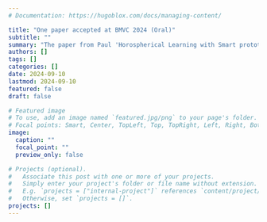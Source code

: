 ```yaml
---
# Documentation: https://hugoblox.com/docs/managing-content/

title: "One paper accepted at BMVC 2024 (Oral)"
subtitle: ""
summary: "The paper from Paul 'Horospherical Learning with Smart prototypes' has just been accepted as an oral at BMVC 2024."
authors: []
tags: []
categories: []
date: 2024-09-10
lastmod: 2024-09-10
featured: false
draft: false

# Featured image
# To use, add an image named `featured.jpg/png` to your page's folder.
# Focal points: Smart, Center, TopLeft, Top, TopRight, Left, Right, BottomLeft, Bottom, BottomRight.
image:
  caption: ""
  focal_point: ""
  preview_only: false

# Projects (optional).
#   Associate this post with one or more of your projects.
#   Simply enter your project's folder or file name without extension.
#   E.g. `projects = ["internal-project"]` references `content/project/deep-learning/index.md`.
#   Otherwise, set `projects = []`.
projects: []
---
```

